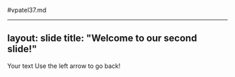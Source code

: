 #vpatel37.md

---
layout: slide
title: "Welcome to our second slide!"
---
Your text
Use the left arrow to go back!
